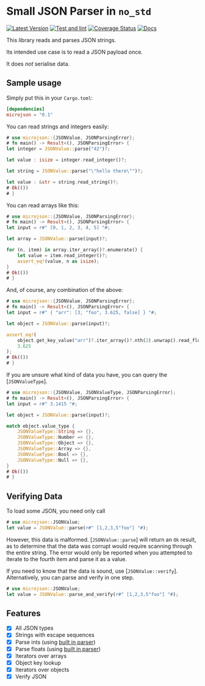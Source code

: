 Small JSON Parser in `no_std`
=============================

[![Latest Version](https://img.shields.io/crates/v/microjson.svg)](https://crates.io/crates/microjson)
[![Test and lint](https://github.com/rspencer01/microjson/actions/workflows/test.yml/badge.svg)](https://github.com/rspencer01/microjson/actions/workflows/test.yml)
[![Coverage Status](https://coveralls.io/repos/github/rspencer01/microjson/badge.svg?branch=master)](https://coveralls.io/github/rspencer01/microjson?branch=master)
[![Docs](https://img.shields.io/docsrs/microjson)](https://docs.rs/microjson/latest/microjson/)

This library reads and parses JSON strings.

Its intended use case is to read a JSON payload once.

It does _not_ serialise data.

Sample usage
------------

Simply put this in your `Cargo.toml`:
```toml
[dependencies]
microjson = "0.1"
```

You can read strings and integers easily:
```rust
# use microjson::{JSONValue, JSONParsingError};
# fn main() -> Result<(), JSONParsingError> {
let integer = JSONValue::parse("42")?;

let value : isize = integer.read_integer()?;

let string = JSONValue::parse("\"hello there\"")?;

let value : &str = string.read_string()?;
# Ok(())
# }
```

You can read arrays like this:
```rust
# use microjson::{JSONValue, JSONParsingError};
# fn main() -> Result<(), JSONParsingError> {
let input = r#" [0, 1, 2, 3, 4, 5] "#;

let array = JSONValue::parse(input)?;

for (n, item) in array.iter_array()?.enumerate() {
    let value = item.read_integer()?;
    assert_eq!(value, n as isize);
}
# Ok(())
# }
```

And, of course, any combination of the above:
```rust
# use microjson::{JSONValue, JSONParsingError};
# fn main() -> Result<(), JSONParsingError> {
let input = r#" { "arr": [3, "foo", 3.625, false] } "#;

let object = JSONValue::parse(input)?;

assert_eq!(
    object.get_key_value("arr")?.iter_array()?.nth(2).unwrap().read_float()?,
    3.625
);
# Ok(())
# }
```

If you are unsure what kind of data you have, you can query the [`JSONValueType`].
```rust
# use microjson::{JSONValue, JSONValueType, JSONParsingError};
# fn main() -> Result<(), JSONParsingError> {
let input = r#" 3.1415 "#;

let object = JSONValue::parse(input)?;

match object.value_type {
    JSONValueType::String => {},
    JSONValueType::Number => {},
    JSONValueType::Object => {},
    JSONValueType::Array => {},
    JSONValueType::Bool => {},
    JSONValueType::Null => {},
}
# Ok(())
# }
```

Verifying Data
--------------

To load some JSON, you need only call
```rust
# use microjson::JSONValue;
let value = JSONValue::parse(r#" [1,2,3,5"foo"] "#);
```
However, this data is malformed.  [`JSONValue::parse`] will return an `Ok` result, as to determine that the data was corrupt would require scanning through the entire string.
The error would only be reported when you attempted to iterate to the fourth item and parse it as a value.

If you need to know that the data is sound, use [`JSONValue::verify`].  Alternatively, you can parse and verify in one step.
```rust
# use microjson::JSONValue;
let value = JSONValue::parse_and_verify(r#" [1,2,3,5"foo"] "#);
```

Features
--------
  * [x] All JSON types
  * [x] Strings with escape sequences
  * [x] Parse ints (using [built in parser](https://doc.rust-lang.org/1.56.0/std/primitive.isize.html#method.from_str_radix))
  * [x] Parse floats (using [built in parser](https://doc.rust-lang.org/1.56.0/std/primitive.f32.html#method.from_str))
  * [x] Iterators over arrays
  * [x] Object key lookup
  * [x] Iterators over objects
  * [x] Verify JSON
